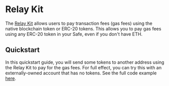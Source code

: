# Relay Kit

The [Relay Kit](https://github.com/safe-global/safe-core-sdk/tree/main/packages/relay-kit) allows users to pay transaction fees (gas fees) using the native blockchain token or ERC-20 tokens. This allows you to pay gas fees using any ERC-20 token in your Safe, even if you don't have ETH.

## Quickstart

In this quickstart guide, you will send some tokens to another address using the Relay Kit to pay for the gas fees. For full effect, you can try this with an externally-owned account that has no tokens. See the full code example [here](https://github.com/safe-global/safe-docs/blob/main/examples/relay-kit/index.ts).
